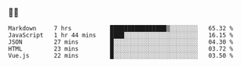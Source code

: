 ### 👨‍💻

<!--START_SECTION:waka-->
```text
Markdown     7 hrs           ████████████████▒░░░░░░░░   65.32 % 
JavaScript   1 hr 44 mins    ████░░░░░░░░░░░░░░░░░░░░░   16.15 % 
JSON         27 mins         █░░░░░░░░░░░░░░░░░░░░░░░░   04.30 % 
HTML         23 mins         █░░░░░░░░░░░░░░░░░░░░░░░░   03.72 % 
Vue.js       22 mins         █░░░░░░░░░░░░░░░░░░░░░░░░   03.50 % 
```
<!--END_SECTION:waka-->
